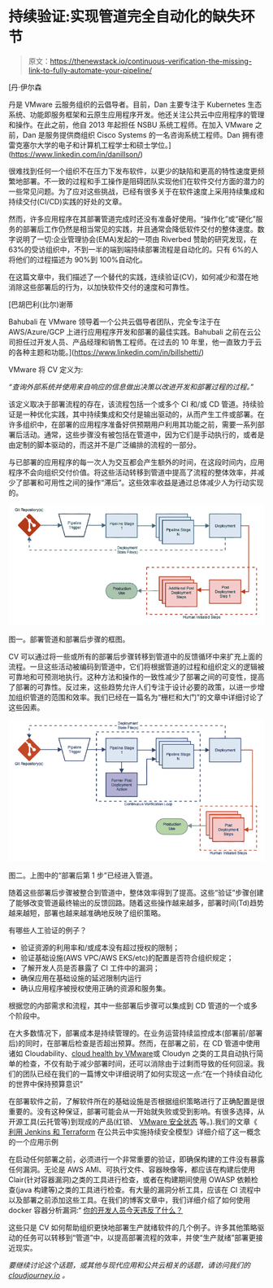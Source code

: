 # 持续验证:实现管道完全自动化的缺失环节

> 原文：<https://thenewstack.io/continuous-verification-the-missing-link-to-fully-automate-your-pipeline/>

[](https://www.linkedin.com/in/danillson/)

 [丹·伊尔森

丹是 VMware 云服务组织的云倡导者。目前，Dan 主要专注于 Kubernetes 生态系统、功能即服务框架和云原生应用程序开发。他还关注公共云中应用程序的管理和操作。在此之前，他自 2013 年起担任 NSBU 系统工程师。在加入 VMware 之前，Dan 是服务提供商组织 Cisco Systems 的一名咨询系统工程师。Dan 拥有德雷克塞尔大学的电子和计算机工程学士和硕士学位。](https://www.linkedin.com/in/danillson/) [](https://www.linkedin.com/in/danillson/)

很难找到任何一个组织不在压力下发布软件，以更少的缺陷和更高的特性速度更频繁地部署。不一致的过程和手工操作是阻碍团队实现他们在软件交付方面的潜力的一些常见问题。为了应对这些挑战，已经有很多关于在软件速度上采用持续集成和持续交付(CI/CD)实践的好处的文章。

然而，许多应用程序在其部署管道完成时还没有准备好使用。“操作化”或“硬化”服务的部署后工作仍然是相当常见的实践，并且通常会降低软件交付的整体速度。数字说明了一切:企业管理协会(EMA)发起的一项由 Riverbed 赞助的研究发现，在 63%的受访组织中，不到一半的端到端持续部署流程是自动化的。只有 6%的人将他们的过程描述为 90%到 100%自动化。

在这篇文章中，我们描述了一个替代的实践，连续验证(CV)，如何减少和潜在地消除这些部署后的行为，以加快软件交付的速度和可靠性。

 [巴胡巴利(比尔)谢蒂

Bahubali 在 VMware 领导着一个公共云倡导者团队，完全专注于在 AWS/Azure/GCP 上进行应用程序开发和部署的最佳实践。Bahubali 之前在云公司担任过开发人员、产品经理和销售工程师。在过去的 10 年里，他一直致力于云的各种主题和功能。](https://www.linkedin.com/in/billshetti/) 

VMware 将 CV 定义为:

*“查询外部系统并使用来自响应的信息做出决策以改进开发和部署过程的过程。”*

该定义取决于部署流程的存在，该流程包括一个或多个 CI 和/或 CD 管道。持续验证是一种优化实践，其中持续集成和交付是输出驱动的，从而产生工件或部署。在许多组织中，在部署的应用程序准备好供预期用户利用其功能之前，需要一系列部署后活动。通常，这些步骤没有被包括在管道中，因为它们是手动执行的，或者是由定制的脚本驱动的，而这并不是广泛编排的流程的一部分。

与已部署的应用程序的每一次人为交互都会产生额外的时间，在这段时间内，应用程序不会向组织交付价值。将这些活动转移到管道中提高了流程的整体效率，并减少了部署和可用性之间的操作“滞后”。这些效率收益是通过总体减少人为行动实现的。

![](img/f8652f06f292114d02d94e915f596fac.png)

图一。部署管道和部署后步骤的框图。

CV 可以通过将一些或所有的部署后步骤转移到管道中的反馈循环中来扩充上面的流程。一旦这些活动被编码到管道中，它们将根据管道的过程和组织定义的逻辑被可靠地和可预测地执行。这种方法和操作的一致性减少了部署之间的可变性，提高了部署的可靠性。反过来，这些趋势允许人们专注于设计必要的政策，以进一步增加组织管道的范围和效率。我们已经在一篇名为“栅栏和大门”的文章中详细讨论了这些因素。

![](img/8ac0c52015263c19dbb55485dbf8ff8f.png)

图二。上图中的“部署后第 1 步”已经进入管道。

随着这些部署后步骤被整合到管道中，整体效率得到了提高。这些“验证”步骤创建了能够改变管道最终输出的反馈回路。随着这些操作越来越多，部署时间(Td)趋势越来越短，部署也越来越准确地反映了组织策略。

有哪些人工验证的例子？

*   验证资源的利用率和/或成本没有超过授权的限制；
*   验证基础设施(AWS VPC/AWS EKS/etc)的配置是否符合组织规定；
*   了解开发人员是否暴露了 CI 工件中的漏洞；
*   确保应用在基础设施的延迟限制内运行
*   确认应用程序被授权使用正确的资源和服务集。

根据您的内部需求和流程，其中一些部署后步骤可以集成到 CD 管道的一个或多个阶段中。

在大多数情况下，部署成本是持续管理的。在业务运营持续监控成本(部署前/部署后)的同时，在部署后检查是否超出预算。然而，在部署之前，在 CD 管道中使用诸如 Cloudability、[cloud health by VMware](https://www.cloudhealthtech.com/)或 Cloudyn 之类的工具自动执行简单的检查，不仅有助于减少部署时间，还可以消除由于过剩而导致的任何回滚。我们的团队已经在我们的一篇博文中详细说明了如何实现这一点:“在一个持续自动化的世界中保持预算意识”

在部署软件之前，了解软件所在的基础设施是否根据组织策略进行了正确配置是很重要的。没有这种保证，部署可能会从一开始就失败或受到影响。有很多选择，从开源工具(云托管等)到现成的产品(红锁、 [VMware 安全状态](https://cloud.vmware.com/secure-state) 等。).我们的文章《 [利用 Jenkins 和 Terraform](https://cloudjourney.io/blog/implementing_a_continuous_security_model_in_public_cloud_with_jenkins_and_tf_part_2-su/) 在公共云中实施持续安全模型》详细介绍了这一概念的一个应用示例

在启动任何部署之前，必须进行一个非常重要的验证，即确保构建的工件没有暴露任何漏洞。无论是 AWS AMI、可执行文件、容器映像等，都应该在构建后使用 Clair(针对容器漏洞)之类的工具进行检查，或者在构建期间使用 OWASP 依赖检查(java 构建等)之类的工具进行检查。有大量的漏洞分析工具，应该在 CI 流程中以及部署之前添加这些工具。在我们的博客文章中，我们详细介绍了如何使用 docker 容器分析漏洞:“ [你的开发人员今天违反了什么？](https://cloudjourney.io/blog/CI-security-checks-bs/)

这些只是 CV 如何帮助组织更快地部署生产就绪软件的几个例子。许多其他策略驱动的任务可以转移到“管道”中，以提高部署流程的效率，并使“生产就绪”部署更接近现实。

*要继续讨论这个话题，或其他与现代应用和公共云相关的话题，请访问我们的 [cloudjourney.io](https://cloudjourney.io/) 。*

<svg xmlns:xlink="http://www.w3.org/1999/xlink" viewBox="0 0 68 31" version="1.1"><title>Group</title> <desc>Created with Sketch.</desc></svg>